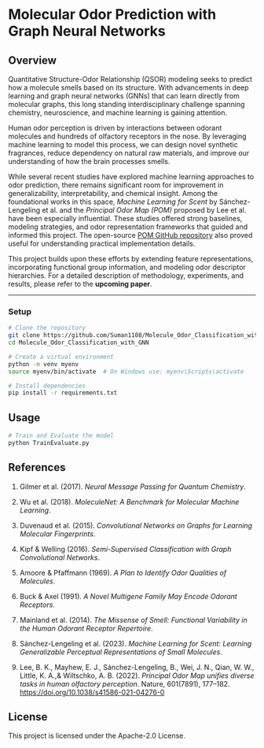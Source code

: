 # Molecular Odor Prediction with Graph Neural Networks

## Overview

Quantitative Structure-Odor Relationship (QSOR) modeling seeks to predict how a molecule smells based on its structure. With advancements in deep learning and graph neural networks (GNNs) that can learn directly from molecular graphs, this long standing interdisciplinary challenge spanning chemistry, neuroscience, and machine learning is gaining attention.

Human odor perception is driven by interactions between odorant molecules and hundreds of olfactory receptors in the nose. By leveraging machine learning to model this process, we can design novel synthetic fragrances, reduce dependency on natural raw materials, and improve our understanding of how the brain processes smells.

While several recent studies have explored machine learning approaches to odor prediction, there remains significant room for improvement in generalizability, interpretability, and chemical insight. Among the foundational works in this space, *Machine Learning for Scent* by Sánchez-Lengeling et al. and the *Principal Odor Map (POM)* proposed by Lee et al. have been especially influential. These studies offered strong baselines, modeling strategies, and odor representation frameworks that guided and informed this project. The open-source [POM GitHub repository](https://github.com/ARY2260/openpom) also proved useful for understanding practical implementation details.

This project builds upon these efforts by extending feature representations, incorporating functional group information, and modeling odor descriptor hierarchies. For a detailed description of methodology, experiments, and results, please refer to the **upcoming paper**.

---

### Setup
```sh
# Clone the repository
git clone https://github.com/Suman1108/Molecule_Odor_Classification_with_GNN.git
cd Molecule_Odor_Classification_with_GNN

# Create a virtual environment
python -m venv myenv
source myenv/bin/activate  # On Windows use: myenv\Scripts\activate

# Install dependencies
pip install -r requirements.txt
``` 

## Usage
```sh
# Train and Evaluate the model
python TrainEvaluate.py
```
## References

1. Gilmer et al. (2017). *Neural Message Passing for Quantum Chemistry*.  
2. Wu et al. (2018). *MoleculeNet: A Benchmark for Molecular Machine Learning*.  
3. Duvenaud et al. (2015). *Convolutional Networks on Graphs for Learning Molecular Fingerprints*.  
4. Kipf & Welling (2016). *Semi-Supervised Classification with Graph Convolutional Networks*.  
5. Amoore & Pfaffmann (1969). *A Plan to Identify Odor Qualities of Molecules*.  
6. Buck & Axel (1991). *A Novel Multigene Family May Encode Odorant Receptors*.  
7. Mainland et al. (2014). *The Missense of Smell: Functional Variability in the Human Odorant Receptor Repertoire*.  
8. Sánchez-Lengeling et al. (2023). *Machine Learning for Scent: Learning Generalizable Perceptual Representations of Small Molecules*.

9. Lee, B. K., Mayhew, E. J., Sánchez-Lengeling, B., Wei, J. N., Qian, W. W., Little, K. A.,& Wiltschko, A. B. (2022). *Principal Odor Map unifies diverse tasks in human olfactory perception*. Nature, 601(7891), 177–182. https://doi.org/10.1038/s41586-021-04276-0

## License
This project is licensed under the Apache-2.0 License.

